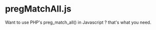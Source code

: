 pregMatchAll.js
===============

Want to use PHP's preg_match_all() in Javascript ? that's what you need.
